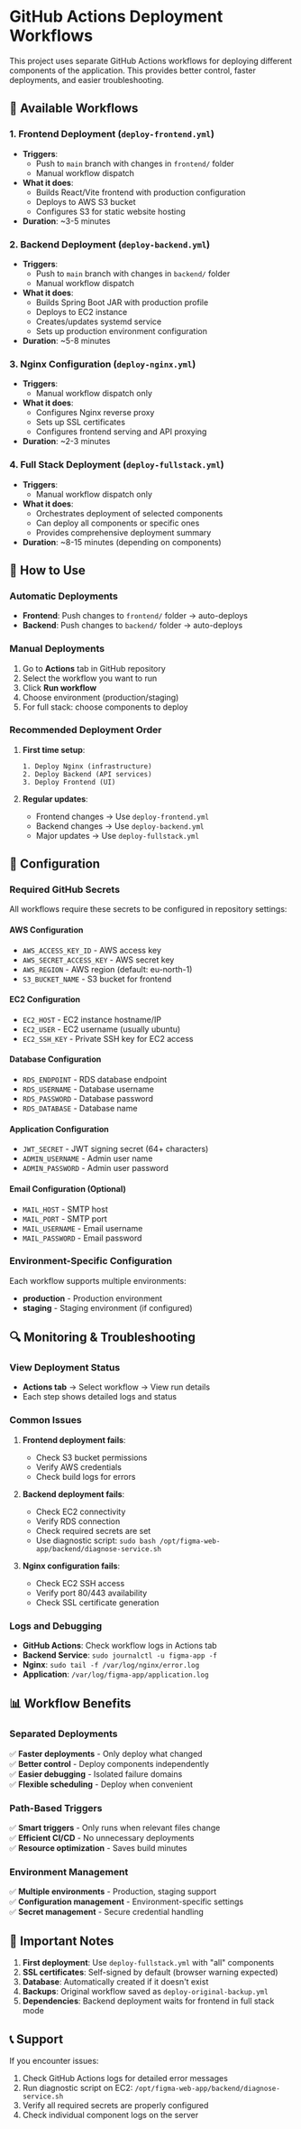 # GitHub Actions Deployment Workflows

This project uses separate GitHub Actions workflows for deploying different components of the application. This provides better control, faster deployments, and easier troubleshooting.

## 🚀 Available Workflows

### 1. **Frontend Deployment** (`deploy-frontend.yml`)
- **Triggers**: 
  - Push to `main` branch with changes in `frontend/` folder
  - Manual workflow dispatch
- **What it does**:
  - Builds React/Vite frontend with production configuration
  - Deploys to AWS S3 bucket
  - Configures S3 for static website hosting
- **Duration**: ~3-5 minutes

### 2. **Backend Deployment** (`deploy-backend.yml`)
- **Triggers**: 
  - Push to `main` branch with changes in `backend/` folder
  - Manual workflow dispatch
- **What it does**:
  - Builds Spring Boot JAR with production profile
  - Deploys to EC2 instance
  - Creates/updates systemd service
  - Sets up production environment configuration
- **Duration**: ~5-8 minutes

### 3. **Nginx Configuration** (`deploy-nginx.yml`)
- **Triggers**: 
  - Manual workflow dispatch only
- **What it does**:
  - Configures Nginx reverse proxy
  - Sets up SSL certificates
  - Configures frontend serving and API proxying
- **Duration**: ~2-3 minutes

### 4. **Full Stack Deployment** (`deploy-fullstack.yml`)
- **Triggers**: 
  - Manual workflow dispatch only
- **What it does**:
  - Orchestrates deployment of selected components
  - Can deploy all components or specific ones
  - Provides comprehensive deployment summary
- **Duration**: ~8-15 minutes (depending on components)

## 🎯 How to Use

### Automatic Deployments
- **Frontend**: Push changes to `frontend/` folder → auto-deploys
- **Backend**: Push changes to `backend/` folder → auto-deploys

### Manual Deployments
1. Go to **Actions** tab in GitHub repository
2. Select the workflow you want to run
3. Click **Run workflow**
4. Choose environment (production/staging)
5. For full stack: choose components to deploy

### Recommended Deployment Order
1. **First time setup**:
   ```
   1. Deploy Nginx (infrastructure)
   2. Deploy Backend (API services)
   3. Deploy Frontend (UI)
   ```

2. **Regular updates**:
   - Frontend changes → Use `deploy-frontend.yml`
   - Backend changes → Use `deploy-backend.yml`
   - Major updates → Use `deploy-fullstack.yml`

## 🔧 Configuration

### Required GitHub Secrets
All workflows require these secrets to be configured in repository settings:

#### AWS Configuration
- `AWS_ACCESS_KEY_ID` - AWS access key
- `AWS_SECRET_ACCESS_KEY` - AWS secret key
- `AWS_REGION` - AWS region (default: eu-north-1)
- `S3_BUCKET_NAME` - S3 bucket for frontend

#### EC2 Configuration
- `EC2_HOST` - EC2 instance hostname/IP
- `EC2_USER` - EC2 username (usually ubuntu)
- `EC2_SSH_KEY` - Private SSH key for EC2 access

#### Database Configuration
- `RDS_ENDPOINT` - RDS database endpoint
- `RDS_USERNAME` - Database username
- `RDS_PASSWORD` - Database password
- `RDS_DATABASE` - Database name

#### Application Configuration
- `JWT_SECRET` - JWT signing secret (64+ characters)
- `ADMIN_USERNAME` - Admin user name
- `ADMIN_PASSWORD` - Admin user password

#### Email Configuration (Optional)
- `MAIL_HOST` - SMTP host
- `MAIL_PORT` - SMTP port
- `MAIL_USERNAME` - Email username
- `MAIL_PASSWORD` - Email password

### Environment-Specific Configuration
Each workflow supports multiple environments:
- **production** - Production environment
- **staging** - Staging environment (if configured)

## 🔍 Monitoring & Troubleshooting

### View Deployment Status
- **Actions tab** → Select workflow → View run details
- Each step shows detailed logs and status

### Common Issues
1. **Frontend deployment fails**:
   - Check S3 bucket permissions
   - Verify AWS credentials
   - Check build logs for errors

2. **Backend deployment fails**:
   - Check EC2 connectivity
   - Verify RDS connection
   - Check required secrets are set
   - Use diagnostic script: `sudo bash /opt/figma-web-app/backend/diagnose-service.sh`

3. **Nginx configuration fails**:
   - Check EC2 SSH access
   - Verify port 80/443 availability
   - Check SSL certificate generation

### Logs and Debugging
- **GitHub Actions**: Check workflow logs in Actions tab
- **Backend Service**: `sudo journalctl -u figma-app -f`
- **Nginx**: `sudo tail -f /var/log/nginx/error.log`
- **Application**: `/var/log/figma-app/application.log`

## 📊 Workflow Benefits

### Separated Deployments
✅ **Faster deployments** - Only deploy what changed  
✅ **Better control** - Deploy components independently  
✅ **Easier debugging** - Isolated failure domains  
✅ **Flexible scheduling** - Deploy when convenient  

### Path-Based Triggers
✅ **Smart triggers** - Only runs when relevant files change  
✅ **Efficient CI/CD** - No unnecessary deployments  
✅ **Resource optimization** - Saves build minutes  

### Environment Management
✅ **Multiple environments** - Production, staging support  
✅ **Configuration management** - Environment-specific settings  
✅ **Secret management** - Secure credential handling  

## 🚨 Important Notes

1. **First deployment**: Use `deploy-fullstack.yml` with "all" components
2. **SSL certificates**: Self-signed by default (browser warning expected)
3. **Database**: Automatically created if it doesn't exist
4. **Backups**: Original workflow saved as `deploy-original-backup.yml`
5. **Dependencies**: Backend deployment waits for frontend in full stack mode

## 📞 Support

If you encounter issues:
1. Check GitHub Actions logs for detailed error messages
2. Run diagnostic script on EC2: `/opt/figma-web-app/backend/diagnose-service.sh`
3. Verify all required secrets are properly configured
4. Check individual component logs on the server
